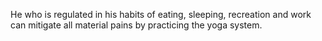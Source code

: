 He who is regulated in his habits of eating, sleeping, recreation and work can mitigate all material pains by practicing the yoga system.